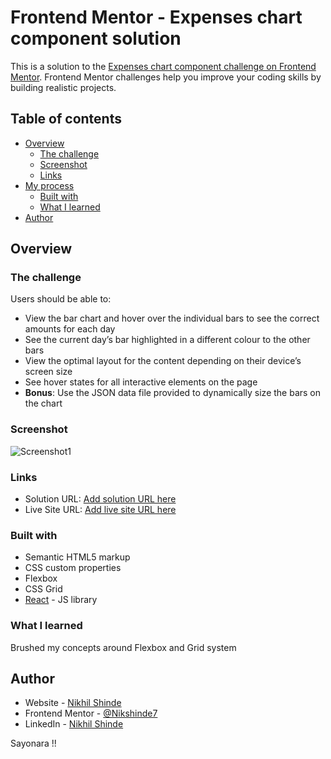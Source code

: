 # Frontend Mentor - Expenses chart component solution

This is a solution to the [Expenses chart component challenge on Frontend Mentor](https://www.frontendmentor.io/challenges/expenses-chart-component-e7yJBUdjwt). Frontend Mentor challenges help you improve your coding skills by building realistic projects. 

## Table of contents

- [Overview](#overview)
  - [The challenge](#the-challenge)
  - [Screenshot](#screenshot)
  - [Links](#links)
- [My process](#my-process)
  - [Built with](#built-with)
  - [What I learned](#what-i-learned)
- [Author](#author)

## Overview

### The challenge

Users should be able to:

- View the bar chart and hover over the individual bars to see the correct amounts for each day
- See the current day’s bar highlighted in a different colour to the other bars
- View the optimal layout for the content depending on their device’s screen size
- See hover states for all interactive elements on the page
- **Bonus**: Use the JSON data file provided to dynamically size the bars on the chart

### Screenshot

![Screenshot1](https://screenshotting.s3.ap-south-1.amazonaws.com/Screenshotting2022-08-14_6f14cc9b-ff4f-42cc-bf5a-59831b4bda27.png)

### Links

- Solution URL: [Add solution URL here](https://www.frontendmentor.io/solutions/expenses-chart-component-in-reactjs-with-flexbox-and-grid-A9Q1WcvzqG)
- Live Site URL: [Add live site URL here](https://expenses-chart-component-7hge8hopa-nikshinde7.vercel.app/)

### Built with

- Semantic HTML5 markup
- CSS custom properties
- Flexbox
- CSS Grid
- [React](https://reactjs.org/) - JS library


### What I learned
Brushed my concepts around Flexbox and Grid system

## Author

- Website - [Nikhil Shinde](https://nikshindeportfolio.netlify.app/)
- Frontend Mentor - [@Nikshinde7](https://www.frontendmentor.io/profile/Nikshinde7)
- LinkedIn - [Nikhil Shinde](https://www.linkedin.com/in/nikhil-shinde-a505a8184/)


Sayonara !!
